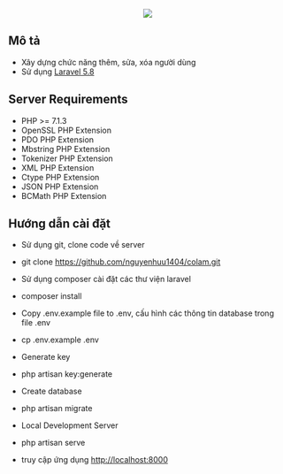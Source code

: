 <p align="center"><img src="https://laravel.com/assets/img/components/logo-laravel.svg"></p>

## Mô tả

- Xây dựng chức năng thêm, sửa, xóa người dùng
- Sử dụng [Laravel 5.8](https://laravel.com/docs/5.8)

## Server Requirements

- PHP >= 7.1.3
- OpenSSL PHP Extension
- PDO PHP Extension
- Mbstring PHP Extension
- Tokenizer PHP Extension
- XML PHP Extension
- Ctype PHP Extension
- JSON PHP Extension
- BCMath PHP Extension

## Hướng dẫn cài đặt

- Sử dụng git, clone code về server
- git clone https://github.com/nguyenhuu1404/colam.git

- Sử dụng composer cài đặt các thư viện laravel
- composer install

- Copy .env.example file to .env, cấu hình các thông tin database trong file .env
- cp .env.example .env

- Generate key
- php artisan key:generate

- Create database 
- php artisan migrate

- Local Development Server 
- php artisan serve
- truy cập ứng dụng [http://localhost:8000](http://localhost:8000)

